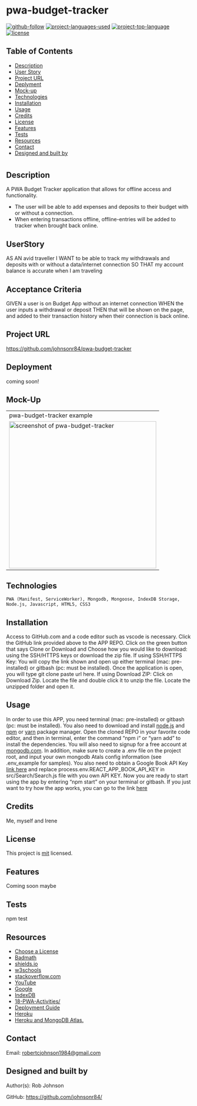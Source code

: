 # pwa-budget-tracker

  [![github-follow](https://img.shields.io/github/followers/johnsonr84?label=Follow&logoColor=lightgrey&style=social)](https://github.com/johnsonr84)
  [![project-languages-used](https://img.shields.io/github/languages/count/johnsonr84/readme-generator?color=orange)](https://github.com/johnsonr84/pwa-budget-tracker)
  [![project-top-language](https://img.shields.io/github/languages/top/johnsonr84/readme-generator?color=yellow)](https://github.com/johnsonr84/pwa-budget-tracker)
  [![license](https://img.shields.io/badge/license-mit-brightgreen.svg)](https://choosealicense.com/licenses/mit/)

  ## Table of Contents 
  * [Description](#Description)
  * [User Story](#UserStory)
  * [Project URL](#Project-URL)
  * [Deplyment](#Deployment)
  * [Mock-up](#Mock-up)
  * [Technologies](#Technologies)
  * [Installation](#Installation)
  * [Usage](#Usage)
  * [Credits](#Credits)
  * [License](#License)
  * [Features](#Features)
  * [Tests](#Tests)
  * [Resources](#Resources)
  * [Contact](#Contact)
  * [Designed and built by](#Designed-and-built-by)
  #
  
  ## Description 
  A PWA Budget Tracker application that allows for offline access and functionality.
  * The user will be able to add expenses and deposits to their budget with or without a connection.
  * When entering transactions offline, offline-entries will be added to tracker when brought back online.

  ## UserStory 
  
  AS AN avid traveller
  I WANT to be able to track my withdrawals and deposits with or without a data/internet connection
  SO THAT my account balance is accurate when I am traveling
  
  ## Acceptance Criteria
   
  GIVEN a user is on Budget App without an internet connection
  WHEN the user inputs a withdrawal or deposit
  THEN that will be shown on the page, and added to their transaction history when their connection is back online.
  
  ## Project URL
  https://github.com/johnsonr84/pwa-budget-tracker

  ## Deployment
  coming soon!

  ## Mock-Up
  <table>
    <tr>
      <td>pwa-budget-tracker example</td>
    </tr>
    <tr>
      <td><img src="" height=400 alt="screenshot of pwa-budget-tracker"></td>
    </tr>
  </table>

  ## Technologies 
  ```
  PWA (Manifest, ServiceWorker), Mongodb, Mongoose, IndexDB Storage, Node.js, Javascript, HTML5, CSS3 
  ```

  ## Installation 
   Access to GitHub.com and a code editor such as vscode is necessary. Click the GitHub link provided above to the APP REPO. Click on the green button that says Clone or Download and Choose how you would like to download: using the SSH/HTTPS keys or download the zip file. If using SSH/HTTPS Key: You will copy the link shown and open up either terminal (mac: pre-installed) or gitbash (pc: must be installed). Once the application is open, you will type git clone paste url here. If using Download ZIP: Click on Download Zip. Locate the file and double click it to unzip the file. Locate the unzipped folder and open it. 

  ## Usage 
  In order to use this APP, you need terminal (mac: pre-installed) or gitbash (pc: must be installed). You also need to download and install [node.js](https://nodejs.org/en/) and [npm](www.npmjs.com) or [yarn](https://yarnpkg.com/) package manager. Open the cloned REPO in your favorite code editor, and then in terminal, enter the command “npm i“ or “yarn add”  to install the dependencies. You will also need to signup for a free account at [mongodb.com](https://www.mongodb.com/). In addition, make sure to create a .env file on the project root, and input your own mongodb Atals config information (see .env_example for samples). You also need to obtain a Google Book API Key [link here](https://developers.google.com/books/docs/v1/getting_started) and replace process.env.REACT_APP_BOOK_API_KEY in src/Search/Search.js file with you own API KEY. Now you are ready to start using  the app by entering “npm start” on your terminal or gitbash. If you just want to try how the app works, you can go to the link [here](https:)

  ## Credits 
  Me, myself and Irene 

  ## License 
  This project is [mit](https://choosealicense.com/licenses/mit/) licensed.

  ## Features
  Coming soon maybe 

  ## Tests
  npm test 

  ## Resources
  * [Choose a License](https://choosealicense.com/)
  * [Badmath](https://img.shields.io/github/languages/top/nielsenjared/badmath)
  * [shields.io](https://shields.io/)
  * [w3schools](https://www.w3schools.com/)
  * [stackoverflow.com](https://stackoverflow.com/)
  * [YouTube](https://www.youtube.com/)
  * [Google](https://www.google.com)
  * [IndexDB](https://javascript.info/indexeddb)
  * [18-PWA-Activities/](18-PWA-Activities/)
  * [Deployment Guide](./MongoDBDeploy.md)
  * [Heroku](https://www.heroku.com)
  * [Heroku and MongoDB Atlas.](../04-Important/MongoAtlas-Deploy.md)


  ## Contact
  Email: robertcjohnson1984@gmail.com 

  ## Designed and built by
  Author(s): Rob Johnson  

  GitHub: https://github.com/johnsonr84/ 